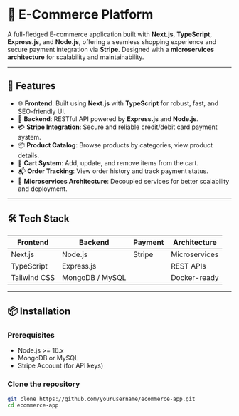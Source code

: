 # 🛒 E-Commerce Platform

A full-fledged E-commerce application built with **Next.js**, **TypeScript**, **Express.js**, and **Node.js**, offering a seamless shopping experience and secure payment integration via **Stripe**. Designed with a **microservices architecture** for scalability and maintainability.

---

## 🚀 Features

- 🌐 **Frontend**: Built using **Next.js** with **TypeScript** for robust, fast, and SEO-friendly UI.
- 🔧 **Backend**: RESTful API powered by **Express.js** and **Node.js**.
- 💳 **Stripe Integration**: Secure and reliable credit/debit card payment system.
- 📦 **Product Catalog**: Browse products by categories, view product details.
- 🛒 **Cart System**: Add, update, and remove items from the cart.
- 📬 **Order Tracking**: View order history and track payment status.
- 🧱 **Microservices Architecture**: Decoupled services for better scalability and deployment.

---

## 🛠️ Tech Stack

| Frontend     | Backend         | Payment | Architecture |
|--------------|-----------------|---------|--------------|
| Next.js      | Node.js         | Stripe  | Microservices |
| TypeScript   | Express.js      |         | REST APIs    |
| Tailwind CSS | MongoDB / MySQL |         | Docker-ready |

---

## 📦 Installation

### Prerequisites
- Node.js >= 16.x
- MongoDB or MySQL
- Stripe Account (for API keys)

### Clone the repository
```bash
git clone https://github.com/yourusername/ecommerce-app.git
cd ecommerce-app
